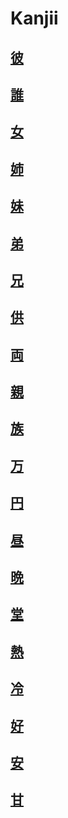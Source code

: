 # Kanjii
## [彼](../../Vocabulary/彼.md)
## [誰](../../Vocabulary/誰.md)
## [女](../../Kanji/kanji-dict/女.md)
## [姉](../../Vocabulary/姉.md)
## [妹](../../Vocabulary/妹.md)
## [弟](../../Vocabulary/弟.md)
## [兄](../../Vocabulary/兄.md)
## [供](../../Kanji/kanji-dict/供.md)
## [両](../../Kanji/kanji-dict/両.md)
## [親](../../Vocabulary/親.md)
## [族](../../Kanji/kanji-dict/族.md)
## [万](../../Kanji/kanji-dict/万.md)
## [円](../../Vocabulary/円.md)
## [昼](../../Kanji/kanji-dict/昼.md)
## [晩](../../Kanji/kanji-dict/晩.md)
## [堂](../../Kanji/kanji-dict/堂.md)
## [熱](../../Kanji/kanji-dict/熱.md)
## [冷](../../Kanji/kanji-dict/冷.md)
## [好](../../Kanji/kanji-dict/好.md)
## [安](../../Kanji/kanji-dict/安.md)
## [甘](../../Kanji/kanji-dict/甘.md)